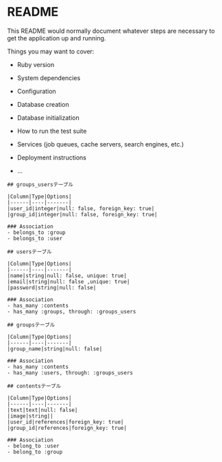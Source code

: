 # README

This README would normally document whatever steps are necessary to get the
application up and running.

Things you may want to cover:

* Ruby version

* System dependencies

* Configuration

* Database creation

* Database initialization

* How to run the test suite

* Services (job queues, cache servers, search engines, etc.)

* Deployment instructions

* ...

```
## groups_usersテーブル

|Column|Type|Options|
|------|----|-------|
|user_id|integer|null: false, foreign_key: true|
|group_id|integer|null: false, foreign_key: true|

### Association
- belongs_to :group
- belongs_to :user

## usersテーブル

|Column|Type|Options|
|------|----|-------|
|name|string|null: false, unique: true|
|email|string|null: false ,unique: true|
|password|string|null: false|

### Association
- has_many :contents
- has_many :groups, through: :groups_users

## groupsテーブル

|Column|Type|Options|
|------|----|-------|
|group_name|string|null: false|

### Association
- has_many :contents
- has_many :users, through: :groups_users

## contentsテーブル

|Column|Type|Options|
|------|----|-------|
|text|text|null: false|
|image|string||
|user_id|references|foreign_key: true|
|group_id|references|foreign_key: true|

### Association
- belong_to :user
- belong_to :group
```